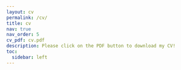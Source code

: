 ```yaml
---
layout: cv
permalink: /cv/
title: cv
nav: true
nav_order: 5
cv_pdf: cv.pdf
description: Please click on the PDF button to download my CV!
toc:
  sidebar: left
---
```

